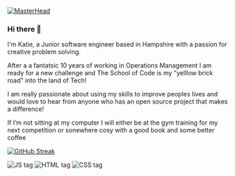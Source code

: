 [![MasterHead](https://www.northumberlandnationalpark.org.uk/wp-content/uploads/2017/05/Sycamore-Gap-star-trail-DT-1400x650.jpg)](https://github.com/CodeWordJava)

### Hi there 👋

I'm Katie, a Junior software engineer based in Hampshire with a passion for creative problem solving.

After a a fantatsic 10 years of working in Operations Management I am ready for a new challenge and The School of Code is my "yelllow brick road" into the land of Tech!

<!---There are many reasons why I was inspired to make the leap into the tech sector. Aside from really enjoying both the creative and technical aspects of coding, I love working in a fast pace, innovative environment and being part of a team where there are opportunities to constantly grow and learn. Technology inspires and drives the way the world functions and lives, and I want to play my part in shaping its future development ✨

I graduated from the School of Code (a 16 week, full-time, fully-immersive programming bootcamp) in January 2021 and landed my first job as a junior sofwate engineer at Wise in mid-February. Since then, I've been working mainly on the backend with node.js, GraphQL and more recently GoLang, building and scaling microservices using Apollo Federation.--->

I am really passionate about using my skills to improve peoples lives and would love to hear from anyone who has an open source project that makes a difference!

If I’m not sitting at my computer I will either be at the gym training for my next competition or sonewhere cosy with a good book and some better coffee








[![GitHub Streak](http://github-readme-streak-stats.herokuapp.com?user=CodeWordJava&theme=tokyonight&hide_border=true&date_format=j%20M%5B%20Y%5D)](https://git.io/streak-stats)

![JS tag](https://img.shields.io/badge/JavaScript-323330?style=for-the-badge&logo=javascript&logoColor=F7DF1E)
![HTML tag](https://img.shields.io/badge/HTML5-E34F26?style=for-the-badge&logo=html5&logoColor=white)
![CSS tag](https://img.shields.io/badge/CSS3-1572B6?style=for-the-badge&logo=css3&logoColor=white)
